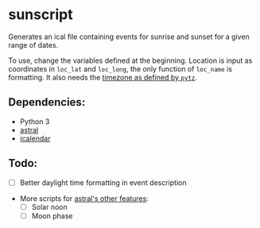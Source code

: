  
# sunscript

Generates an ical file containing events for sunrise and sunset for a given range of dates.

To use, change the variables defined at the beginning. Location is input as coordinates in `loc_lat` and `loc_long`, the only function of `loc_name` is formatting. It also needs the [timezone as defined by `pytz`](https://en.wikipedia.org/wiki/List_of_tz_database_time_zones).

## Dependencies:

- Python 3
- [astral](https://pypi.org/project/astral/)
- [icalendar](https://pypi.org/project/icalendar/)

## Todo:

- [ ] Better daylight time formatting in event description
- More scripts for [astral's other features](https://astral.readthedocs.io/en/latest/index.html):
	- [ ] Solar noon
	- [ ] Moon phase